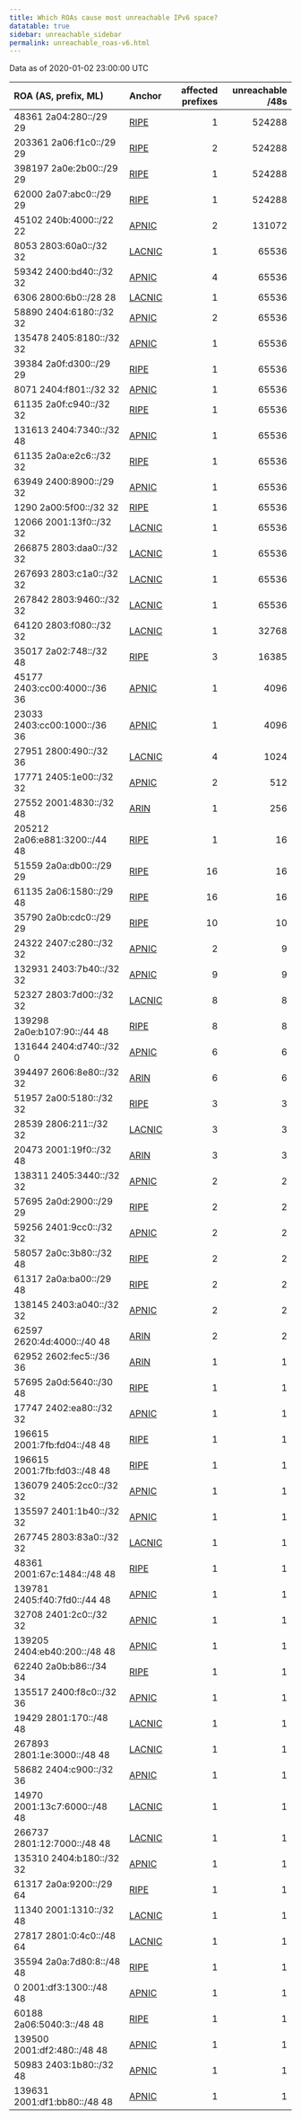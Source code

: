 ```yaml
---
title: Which ROAs cause most unreachable IPv6 space?
datatable: true
sidebar: unreachable_sidebar
permalink: unreachable_roas-v6.html
---
```


Data as of 2020-01-02 23:00:00 UTC


<div class="datatable-begin"></div>

| ROA (AS, prefix, ML)          | Anchor                                         |   affected prefixes |   unreachable /48s |
|:------------------------------|:-----------------------------------------------|--------------------:|-------------------:|
| 48361 2a04:280::/29 29        | [RIPE](unreachable_RIPE_NCC_RPKI_Root-v6.html) |                   1 |             524288 |
| 203361 2a06:f1c0::/29 29      | [RIPE](unreachable_RIPE_NCC_RPKI_Root-v6.html) |                   2 |             524288 |
| 398197 2a0e:2b00::/29 29      | [RIPE](unreachable_RIPE_NCC_RPKI_Root-v6.html) |                   1 |             524288 |
| 62000 2a07:abc0::/29 29       | [RIPE](unreachable_RIPE_NCC_RPKI_Root-v6.html) |                   1 |             524288 |
| 45102 240b:4000::/22 22       | [APNIC](unreachable_APNIC_RPKI_Root-v6.html)   |                   2 |             131072 |
| 8053 2803:60a0::/32 32        | [LACNIC](unreachable_LACNIC_RPKI_Root-v6.html) |                   1 |              65536 |
| 59342 2400:bd40::/32 32       | [APNIC](unreachable_APNIC_RPKI_Root-v6.html)   |                   4 |              65536 |
| 6306 2800:6b0::/28 28         | [LACNIC](unreachable_LACNIC_RPKI_Root-v6.html) |                   1 |              65536 |
| 58890 2404:6180::/32 32       | [APNIC](unreachable_APNIC_RPKI_Root-v6.html)   |                   2 |              65536 |
| 135478 2405:8180::/32 32      | [APNIC](unreachable_APNIC_RPKI_Root-v6.html)   |                   1 |              65536 |
| 39384 2a0f:d300::/29 29       | [RIPE](unreachable_RIPE_NCC_RPKI_Root-v6.html) |                   1 |              65536 |
| 8071 2404:f801::/32 32        | [APNIC](unreachable_APNIC_RPKI_Root-v6.html)   |                   1 |              65536 |
| 61135 2a0f:c940::/32 32       | [RIPE](unreachable_RIPE_NCC_RPKI_Root-v6.html) |                   1 |              65536 |
| 131613 2404:7340::/32 48      | [APNIC](unreachable_APNIC_RPKI_Root-v6.html)   |                   1 |              65536 |
| 61135 2a0a:e2c6::/32 32       | [RIPE](unreachable_RIPE_NCC_RPKI_Root-v6.html) |                   1 |              65536 |
| 63949 2400:8900::/29 32       | [APNIC](unreachable_APNIC_RPKI_Root-v6.html)   |                   1 |              65536 |
| 1290 2a00:5f00::/32 32        | [RIPE](unreachable_RIPE_NCC_RPKI_Root-v6.html) |                   1 |              65536 |
| 12066 2001:13f0::/32 32       | [LACNIC](unreachable_LACNIC_RPKI_Root-v6.html) |                   1 |              65536 |
| 266875 2803:daa0::/32 32      | [LACNIC](unreachable_LACNIC_RPKI_Root-v6.html) |                   1 |              65536 |
| 267693 2803:c1a0::/32 32      | [LACNIC](unreachable_LACNIC_RPKI_Root-v6.html) |                   1 |              65536 |
| 267842 2803:9460::/32 32      | [LACNIC](unreachable_LACNIC_RPKI_Root-v6.html) |                   1 |              65536 |
| 64120 2803:f080::/32 32       | [LACNIC](unreachable_LACNIC_RPKI_Root-v6.html) |                   1 |              32768 |
| 35017 2a02:748::/32 48        | [RIPE](unreachable_RIPE_NCC_RPKI_Root-v6.html) |                   3 |              16385 |
| 45177 2403:cc00:4000::/36 36  | [APNIC](unreachable_APNIC_RPKI_Root-v6.html)   |                   1 |               4096 |
| 23033 2403:cc00:1000::/36 36  | [APNIC](unreachable_APNIC_RPKI_Root-v6.html)   |                   1 |               4096 |
| 27951 2800:490::/32 36        | [LACNIC](unreachable_LACNIC_RPKI_Root-v6.html) |                   4 |               1024 |
| 17771 2405:1e00::/32 32       | [APNIC](unreachable_APNIC_RPKI_Root-v6.html)   |                   2 |                512 |
| 27552 2001:4830::/32 48       | [ARIN](unreachable_ARIN-v6.html)               |                   1 |                256 |
| 205212 2a06:e881:3200::/44 48 | [RIPE](unreachable_RIPE_NCC_RPKI_Root-v6.html) |                   1 |                 16 |
| 51559 2a0a:db00::/29 29       | [RIPE](unreachable_RIPE_NCC_RPKI_Root-v6.html) |                  16 |                 16 |
| 61135 2a06:1580::/29 48       | [RIPE](unreachable_RIPE_NCC_RPKI_Root-v6.html) |                  16 |                 16 |
| 35790 2a0b:cdc0::/29 29       | [RIPE](unreachable_RIPE_NCC_RPKI_Root-v6.html) |                  10 |                 10 |
| 24322 2407:c280::/32 32       | [APNIC](unreachable_APNIC_RPKI_Root-v6.html)   |                   2 |                  9 |
| 132931 2403:7b40::/32 32      | [APNIC](unreachable_APNIC_RPKI_Root-v6.html)   |                   9 |                  9 |
| 52327 2803:7d00::/32 32       | [LACNIC](unreachable_LACNIC_RPKI_Root-v6.html) |                   8 |                  8 |
| 139298 2a0e:b107:90::/44 48   | [RIPE](unreachable_RIPE_NCC_RPKI_Root-v6.html) |                   8 |                  8 |
| 131644 2404:d740::/32 0       | [APNIC](unreachable_APNIC_RPKI_Root-v6.html)   |                   6 |                  6 |
| 394497 2606:8e80::/32 32      | [ARIN](unreachable_ARIN-v6.html)               |                   6 |                  6 |
| 51957 2a00:5180::/32 32       | [RIPE](unreachable_RIPE_NCC_RPKI_Root-v6.html) |                   3 |                  3 |
| 28539 2806:211::/32 32        | [LACNIC](unreachable_LACNIC_RPKI_Root-v6.html) |                   3 |                  3 |
| 20473 2001:19f0::/32 48       | [ARIN](unreachable_ARIN-v6.html)               |                   3 |                  3 |
| 138311 2405:3440::/32 32      | [APNIC](unreachable_APNIC_RPKI_Root-v6.html)   |                   2 |                  2 |
| 57695 2a0d:2900::/29 29       | [RIPE](unreachable_RIPE_NCC_RPKI_Root-v6.html) |                   2 |                  2 |
| 59256 2401:9cc0::/32 32       | [APNIC](unreachable_APNIC_RPKI_Root-v6.html)   |                   2 |                  2 |
| 58057 2a0c:3b80::/32 48       | [RIPE](unreachable_RIPE_NCC_RPKI_Root-v6.html) |                   2 |                  2 |
| 61317 2a0a:ba00::/29 48       | [RIPE](unreachable_RIPE_NCC_RPKI_Root-v6.html) |                   2 |                  2 |
| 138145 2403:a040::/32 32      | [APNIC](unreachable_APNIC_RPKI_Root-v6.html)   |                   2 |                  2 |
| 62597 2620:4d:4000::/40 48    | [ARIN](unreachable_ARIN-v6.html)               |                   2 |                  2 |
| 62952 2602:fec5::/36 36       | [ARIN](unreachable_ARIN-v6.html)               |                   1 |                  1 |
| 57695 2a0d:5640::/30 48       | [RIPE](unreachable_RIPE_NCC_RPKI_Root-v6.html) |                   1 |                  1 |
| 17747 2402:ea80::/32 32       | [APNIC](unreachable_APNIC_RPKI_Root-v6.html)   |                   1 |                  1 |
| 196615 2001:7fb:fd04::/48 48  | [RIPE](unreachable_RIPE_NCC_RPKI_Root-v6.html) |                   1 |                  1 |
| 196615 2001:7fb:fd03::/48 48  | [RIPE](unreachable_RIPE_NCC_RPKI_Root-v6.html) |                   1 |                  1 |
| 136079 2405:2cc0::/32 32      | [APNIC](unreachable_APNIC_RPKI_Root-v6.html)   |                   1 |                  1 |
| 135597 2401:1b40::/32 32      | [APNIC](unreachable_APNIC_RPKI_Root-v6.html)   |                   1 |                  1 |
| 267745 2803:83a0::/32 32      | [LACNIC](unreachable_LACNIC_RPKI_Root-v6.html) |                   1 |                  1 |
| 48361 2001:67c:1484::/48 48   | [RIPE](unreachable_RIPE_NCC_RPKI_Root-v6.html) |                   1 |                  1 |
| 139781 2405:f40:7fd0::/44 48  | [APNIC](unreachable_APNIC_RPKI_Root-v6.html)   |                   1 |                  1 |
| 32708 2401:2c0::/32 32        | [APNIC](unreachable_APNIC_RPKI_Root-v6.html)   |                   1 |                  1 |
| 139205 2404:eb40:200::/48 48  | [APNIC](unreachable_APNIC_RPKI_Root-v6.html)   |                   1 |                  1 |
| 62240 2a0b:b86::/34 34        | [RIPE](unreachable_RIPE_NCC_RPKI_Root-v6.html) |                   1 |                  1 |
| 135517 2400:f8c0::/32 36      | [APNIC](unreachable_APNIC_RPKI_Root-v6.html)   |                   1 |                  1 |
| 19429 2801:170::/48 48        | [LACNIC](unreachable_LACNIC_RPKI_Root-v6.html) |                   1 |                  1 |
| 267893 2801:1e:3000::/48 48   | [LACNIC](unreachable_LACNIC_RPKI_Root-v6.html) |                   1 |                  1 |
| 58682 2404:c900::/32 36       | [APNIC](unreachable_APNIC_RPKI_Root-v6.html)   |                   1 |                  1 |
| 14970 2001:13c7:6000::/48 48  | [LACNIC](unreachable_LACNIC_RPKI_Root-v6.html) |                   1 |                  1 |
| 266737 2801:12:7000::/48 48   | [LACNIC](unreachable_LACNIC_RPKI_Root-v6.html) |                   1 |                  1 |
| 135310 2404:b180::/32 32      | [APNIC](unreachable_APNIC_RPKI_Root-v6.html)   |                   1 |                  1 |
| 61317 2a0a:9200::/29 64       | [RIPE](unreachable_RIPE_NCC_RPKI_Root-v6.html) |                   1 |                  1 |
| 11340 2001:1310::/32 48       | [LACNIC](unreachable_LACNIC_RPKI_Root-v6.html) |                   1 |                  1 |
| 27817 2801:0:4c0::/48 64      | [LACNIC](unreachable_LACNIC_RPKI_Root-v6.html) |                   1 |                  1 |
| 35594 2a0a:7d80:8::/48 48     | [RIPE](unreachable_RIPE_NCC_RPKI_Root-v6.html) |                   1 |                  1 |
| 0 2001:df3:1300::/48 48       | [APNIC](unreachable_APNIC_RPKI_Root-v6.html)   |                   1 |                  1 |
| 60188 2a06:5040:3::/48 48     | [RIPE](unreachable_RIPE_NCC_RPKI_Root-v6.html) |                   1 |                  1 |
| 139500 2001:df2:480::/48 48   | [APNIC](unreachable_APNIC_RPKI_Root-v6.html)   |                   1 |                  1 |
| 50983 2403:1b80::/32 48       | [APNIC](unreachable_APNIC_RPKI_Root-v6.html)   |                   1 |                  1 |
| 139631 2001:df1:bb80::/48 48  | [APNIC](unreachable_APNIC_RPKI_Root-v6.html)   |                   1 |                  1 |

<div class="datatable-end"></div>